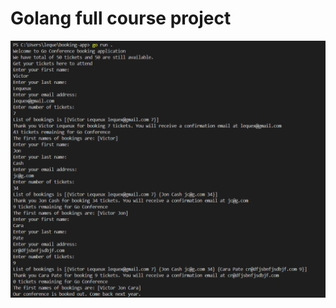 # Golang full course project

<p align="center">
    <img src="/Capture d’écran 2024-11-08 204000.png" alt="capture_logo">
</p>